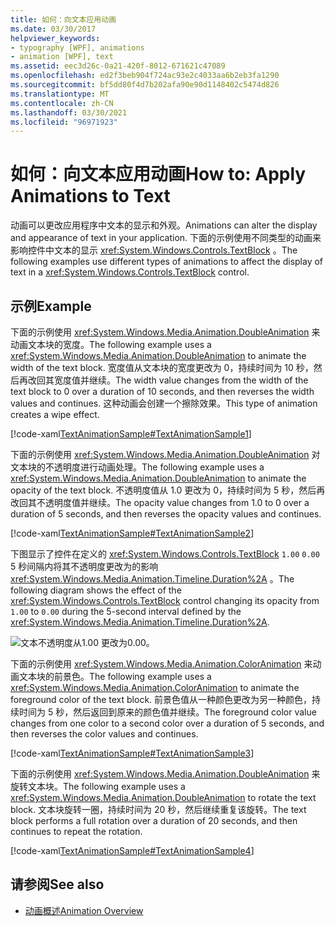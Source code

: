 ```yaml
---
title: 如何：向文本应用动画
ms.date: 03/30/2017
helpviewer_keywords:
- typography [WPF], animations
- animation [WPF], text
ms.assetid: eec3d26c-0a21-420f-8012-671621c47089
ms.openlocfilehash: ed2f3beb904f724ac93e2c4033aa6b2eb3fa1290
ms.sourcegitcommit: bf5dd80f4d7b202afa90e90d1148402c5474d826
ms.translationtype: MT
ms.contentlocale: zh-CN
ms.lasthandoff: 03/30/2021
ms.locfileid: "96971923"
---
```

# <a name="how-to-apply-animations-to-text"></a><span data-ttu-id="81279-102">如何：向文本应用动画</span><span class="sxs-lookup"><span data-stu-id="81279-102">How to: Apply Animations to Text</span></span>
<span data-ttu-id="81279-103">动画可以更改应用程序中文本的显示和外观。</span><span class="sxs-lookup"><span data-stu-id="81279-103">Animations can alter the display and appearance of text in your application.</span></span> <span data-ttu-id="81279-104">下面的示例使用不同类型的动画来影响控件中文本的显示 <xref:System.Windows.Controls.TextBlock> 。</span><span class="sxs-lookup"><span data-stu-id="81279-104">The following examples use different types of animations to affect the display of text in a <xref:System.Windows.Controls.TextBlock> control.</span></span>  
  
## <a name="example"></a><span data-ttu-id="81279-105">示例</span><span class="sxs-lookup"><span data-stu-id="81279-105">Example</span></span>  
 <span data-ttu-id="81279-106">下面的示例使用 <xref:System.Windows.Media.Animation.DoubleAnimation> 来动画文本块的宽度。</span><span class="sxs-lookup"><span data-stu-id="81279-106">The following example uses a <xref:System.Windows.Media.Animation.DoubleAnimation> to animate the width of the text block.</span></span> <span data-ttu-id="81279-107">宽度值从文本块的宽度更改为 0，持续时间为 10 秒，然后再改回其宽度值并继续。</span><span class="sxs-lookup"><span data-stu-id="81279-107">The width value changes from the width of the text block to 0 over a duration of 10 seconds, and then reverses the width values and continues.</span></span> <span data-ttu-id="81279-108">这种动画会创建一个擦除效果。</span><span class="sxs-lookup"><span data-stu-id="81279-108">This type of animation creates a wipe effect.</span></span>  
  
 [!code-xaml[TextAnimationSample#TextAnimationSample1](~/samples/snippets/csharp/VS_Snippets_Wpf/TextAnimationSample/CS/Window1.xaml#textanimationsample1)]  
  
 <span data-ttu-id="81279-109">下面的示例使用 <xref:System.Windows.Media.Animation.DoubleAnimation> 对文本块的不透明度进行动画处理。</span><span class="sxs-lookup"><span data-stu-id="81279-109">The following example uses a <xref:System.Windows.Media.Animation.DoubleAnimation> to animate the opacity of the text block.</span></span> <span data-ttu-id="81279-110">不透明度值从 1.0 更改为 0，持续时间为 5 秒，然后再改回其不透明度值并继续。</span><span class="sxs-lookup"><span data-stu-id="81279-110">The opacity value changes from 1.0 to 0 over a duration of 5 seconds, and then reverses the opacity values and continues.</span></span>  
  
 [!code-xaml[TextAnimationSample#TextAnimationSample2](~/samples/snippets/csharp/VS_Snippets_Wpf/TextAnimationSample/CS/Window1.xaml#textanimationsample2)]  
  
 <span data-ttu-id="81279-111">下图显示了控件在定义的 <xref:System.Windows.Controls.TextBlock> `1.00` `0.00` 5 秒间隔内将其不透明度更改为的影响 <xref:System.Windows.Media.Animation.Timeline.Duration%2A> 。</span><span class="sxs-lookup"><span data-stu-id="81279-111">The following diagram shows the effect of the <xref:System.Windows.Controls.TextBlock> control changing its opacity from `1.00` to `0.00` during the 5-second interval defined by the <xref:System.Windows.Media.Animation.Timeline.Duration%2A>.</span></span>  
  
 ![文本不透明度从1.00 更改为0.00。](./media/how-to-apply-animations-to-text/faded-text-opacity-change.png)  

 <span data-ttu-id="81279-113">下面的示例使用 <xref:System.Windows.Media.Animation.ColorAnimation> 来动画文本块的前景色。</span><span class="sxs-lookup"><span data-stu-id="81279-113">The following example uses a <xref:System.Windows.Media.Animation.ColorAnimation> to animate the foreground color of the text block.</span></span> <span data-ttu-id="81279-114">前景色值从一种颜色更改为另一种颜色，持续时间为 5 秒，然后返回到原来的颜色值并继续。</span><span class="sxs-lookup"><span data-stu-id="81279-114">The foreground color value changes from one color to a second color over a duration of 5 seconds, and then reverses the color values and continues.</span></span>  
  
 [!code-xaml[TextAnimationSample#TextAnimationSample3](~/samples/snippets/csharp/VS_Snippets_Wpf/TextAnimationSample/CS/Window1.xaml#textanimationsample3)]  
  
 <span data-ttu-id="81279-115">下面的示例使用 <xref:System.Windows.Media.Animation.DoubleAnimation> 来旋转文本块。</span><span class="sxs-lookup"><span data-stu-id="81279-115">The following example uses a <xref:System.Windows.Media.Animation.DoubleAnimation> to rotate the text block.</span></span> <span data-ttu-id="81279-116">文本块旋转一圈，持续时间为 20 秒，然后继续重复该旋转。</span><span class="sxs-lookup"><span data-stu-id="81279-116">The text block performs a full rotation over a duration of 20 seconds, and then continues to repeat the rotation.</span></span>  
  
 [!code-xaml[TextAnimationSample#TextAnimationSample4](~/samples/snippets/csharp/VS_Snippets_Wpf/TextAnimationSample/CS/Window1.xaml#textanimationsample4)]  
  
## <a name="see-also"></a><span data-ttu-id="81279-117">请参阅</span><span class="sxs-lookup"><span data-stu-id="81279-117">See also</span></span>

- [<span data-ttu-id="81279-118">动画概述</span><span class="sxs-lookup"><span data-stu-id="81279-118">Animation Overview</span></span>](../graphics-multimedia/animation-overview.md)
